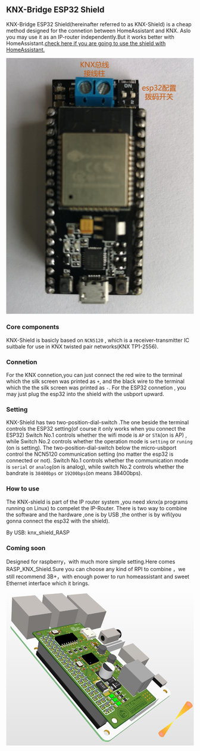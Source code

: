 ## KNX-Bridge ESP32 Shield
KNX-Bridge ESP32 Shield(hereinafter referred to as KNX-Shield) is a cheap method designed for the connetion between HomeAssistant and KNX.
Aslo you may use it as an IP-router independently.But it works better with HomeAssistant.[check here if you are going to use the shield with HomeAssistant.](https://github.com/Zack-Xu/KNX-shield-homeassistant)

<img src="images/knx_wifilink3.png">

### Core components
KNX-Shield is basicly based on `NCN5120` , which is a receiver-transmitter IC suitbale for use in KNX twisted pair networks(KNX TP1-2556).


### Connetion
For the KNX connetion,you can just connect the red wire to the terminal which the silk screen was printed as `+`,
and the black wire to the terminal which the the silk screen was printed as `-`.
For the ESP32 connetion , you may just plug the esp32 into the shield with the usbport upward.

### Setting
KNX-Shield has two two-position-dial-switch .The one beside the terminal controls the ESP32 setting(of course it only works when you connect the ESP32)
Switch No.1 controls whether the wifi mode is `AP` or `STA`(on is AP) , while Switch No.2 controls whether the operation mode is `setting` or `runing` (on is setting).
The two-position-dial-switch below the micro-usbport control the NCN5120 communication setting (no matter the esp32 is connected or not).
Switch No.1 controls whether the communication mode is `serial` or `analog`(on is analog), while switch No.2 controls whether the bandrate is `38400bps` or `19200bps`(on means 38400bps).

### How to use

The KNX-shield is part of the IP router system ,you need xknx(a programs running on Linux) to compelet the IP-Router.
There is two way to combine the software and the hardware ,one is by USB ,the onther is by wifi(you gonna connect the esp32 with the shield).

By USB:
knx_shield_RASP
### Coming soon
Designed for raspberry，with much more simple setting.Here comes RASP_KNX_Shield.Sure you can choose any kind of RPI to combine ，we still recommend 3B+，with enough power to run homeassistant and sweet Ethernet interface which it brings.

<img src="images/knx_shield_RASP.png">